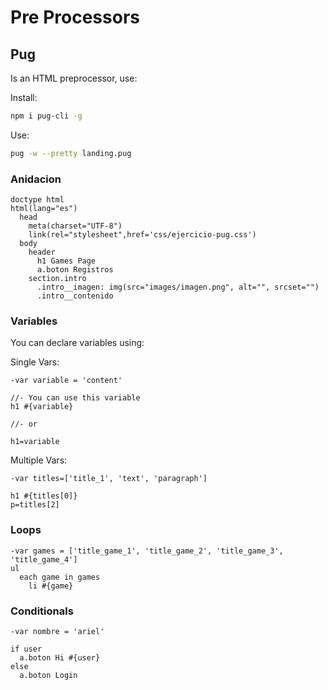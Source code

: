 # Pre Processors

## Pug

Is an HTML preprocessor, use:

Install:

```bash
npm i pug-cli -g
```

Use:

```bash
pug -w --pretty landing.pug
```

### Anidacion

```pug
doctype html
html(lang="es")
  head
    meta(charset="UTF-8")
    link(rel="stylesheet",href='css/ejercicio-pug.css')
  body
    header
      h1 Games Page
      a.boton Registros
    section.intro
      .intro__imagen: img(src="images/imagen.png", alt="", srcset="")
      .intro__contenido
```

### Variables

You can declare variables using:

Single Vars:

```pug
-var variable = 'content'

//- You can use this variable
h1 #{variable}

//- or

h1=variable
```

Multiple Vars:

```pug
-var titles=['title_1', 'text', 'paragraph']

h1 #{titles[0]}
p=titles[2]

```

### Loops

```pug
-var games = ['title_game_1', 'title_game_2', 'title_game_3', 'title_game_4']
ul
  each game in games
    li #{game}
```

### Conditionals

```pug
-var nombre = 'ariel'

if user
  a.boton Hi #{user}
else
  a.boton Login
```
